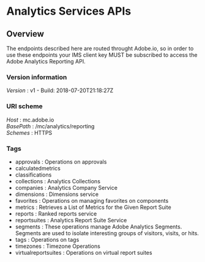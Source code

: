 # Analytics Services APIs


<a name="overview"></a>
## Overview
The endpoints described here are routed throught
									Adobe.io, so in order to use these endpoints your IMS client key
									MUST be subscribed to access the Adobe Analytics Reporting API.


### Version information
*Version* : v1 - Build: 2018-07-20T21:18:27Z


### URI scheme
*Host* : mc.adobe.io  
*BasePath* : /mc/analytics/reporting  
*Schemes* : HTTPS


### Tags

* approvals : Operations on approvals
* calculatedmetrics
* classifications
* collections : Analytics Collections
* companies : Analytics Company Service
* dimensions : Dimensions service
* favorites : Operations on managing favorites on components
* metrics : Retrieves a List of Metrics for the Given Report Suite
* reports : Ranked reports service
* reportsuites : Analytics Report Suite Service
* segments : These operations manage Adobe Analytics Segments. Segments are used to isolate interesting groups of visitors, visits, or hits.
* tags : Operations on tags
* timezones :  Timezone Operations
* virtualreportsuites : Operations on virtual report suites

